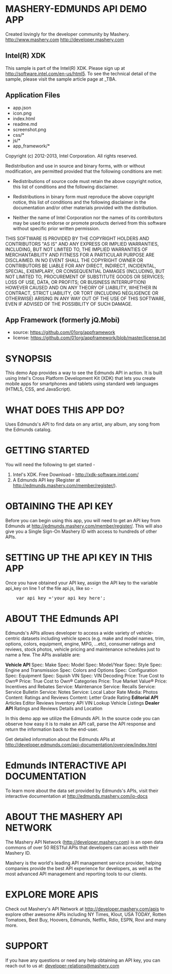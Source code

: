 MASHERY-EDMUNDS API DEMO APP
==================================================================
Created lovingly for the developer community by Mashery.
http://www.mashery.com
http://developer.mashery.com

Intel(R) XDK
-------------------------------------------
This sample is part of the Intel(R) XDK. 
Please sign up at http://software.intel.com/en-us/html5.
To see the technical detail of the sample, please visit the sample article page 
at _TBA. 

Application Files
-----------------
* app.json
* icon.png
* index.html
* readme.md
* screenshot.png
* css/*
* js/*
* app_framework/*

Copyright (c) 2012-2013, Intel Corporation. All rights reserved.

Redistribution and use in source and binary forms, with or without modification, 
are permitted provided that the following conditions are met:

- Redistributions of source code must retain the above copyright notice, 
  this list of conditions and the following disclaimer.

- Redistributions in binary form must reproduce the above copyright notice, 
  this list of conditions and the following disclaimer in the documentation 
  and/or other materials provided with the distribution.

- Neither the name of Intel Corporation nor the names of its contributors 
  may be used to endorse or promote products derived from this software 
  without specific prior written permission.

THIS SOFTWARE IS PROVIDED BY THE COPYRIGHT HOLDERS AND CONTRIBUTORS "AS IS" 
AND ANY EXPRESS OR IMPLIED WARRANTIES, INCLUDING, BUT NOT LIMITED TO, 
THE IMPLIED WARRANTIES OF MERCHANTABILITY AND FITNESS FOR A PARTICULAR PURPOSE 
ARE DISCLAIMED. IN NO EVENT SHALL THE COPYRIGHT OWNER OR CONTRIBUTORS BE 
LIABLE FOR ANY DIRECT, INDIRECT, INCIDENTAL, SPECIAL, EXEMPLARY, OR 
CONSEQUENTIAL DAMAGES (INCLUDING, BUT NOT LIMITED TO, PROCUREMENT OF SUBSTITUTE 
GOODS OR SERVICES; LOSS OF USE, DATA, OR PROFITS; OR BUSINESS INTERRUPTION) 
HOWEVER CAUSED AND ON ANY THEORY OF LIABILITY, WHETHER IN CONTRACT, STRICT 
LIABILITY, OR TORT (INCLUDING NEGLIGENCE OR OTHERWISE) ARISING IN ANY WAY OUT 
OF THE USE OF THIS SOFTWARE, EVEN IF ADVISED OF THE POSSIBILITY OF SUCH DAMAGE.

App Framework (formerly jQ.Mobi)
-----------------------------------------------------------------------------
* source:  https://github.com/01org/appframework
* license: https://github.com/01org/appframework/blob/master/license.txt

SYNOPSIS
==================================================================
This demo App provides a way to see the Edmunds API in action. 
It is built using Intel's Cross Platform Development Kit (XDK) 
that lets you create mobile apps for smartphones and tablets using
standard web languages (HTML5, CSS, and JavaScript).


WHAT DOES THIS APP DO?
==================================================================
Uses Edmunds's API to find data on any artist, any album, any song from the Edmunds catalog.

GETTING STARTED
==================================================================
You will need the following to get started -

1. Intel's XDK. Free Download - http://xdk-software.intel.com/
2. A Edmunds API key (Register at http://edmunds.mashery.com/member/register/).


OBTAINING THE API KEY
==================================================================
Before you can begin using this app, you will need to get an API key 
from Edmunds at http://edmunds.mashery.com/member/register/. This will also 
give you a Single Sign-On Mashery ID with access to hundreds of other APIs.


SETTING UP THE API KEY IN THIS APP
==================================================================
Once you have obtained your API key, assign the API key to the 
variable api_key on line 1 of the file api.js, like so -

<pre>
	var api_key ='your_api_key_here';
</pre>


ABOUT THE Edmunds API
==================================================================
Edmunds's APIs allows developer to access a wide variety of vehicle-centric datasets including vehicle specs (e.g. make and model names, trim, options, colors, equipment, engine, MPG, ...etc), consumer ratings and reviews, stock photos, vehicle pricing and maintenance schedules just to name a few. The APIs available are:

**Vehicle API**
Spec: Make
Spec: Model
Spec: Model/Year
Spec: Style
Spec: Engine and Transmission
Spec: Colors and Options
Spec: Configuration
Spec: Equipment
Spec: Squish VIN
Spec: VIN Decoding
Price: True Cost to Own®
Price: True Cost to Own® Categories
Price: True Market Value®
Price: Incentives and Rebates
Service: Maintenance
Service: Recalls
Service: Service Bulletin
Service: Notes
Service: Local Labor Rate
Media: Photos
Content: Ratings and Reviews
Content: Letter Grade Rating
**Editorial API**
Articles
Editor Reviews
Inventory API
VIN Lookup
Vehicle Listings
**Dealer API**
Ratings and Reviews
Details and Location

In this demo app we utilize the Edmunds API. In the source code
you can observe how easy it is to make an API call, parse the 
API response and return the information back to the end-user. 

Get detailed information about the Edmunds APIs at 
http://developer.edmunds.com/api-documentation/overview/index.html


Edmunds INTERACTIVE API DOCUMENTATION
==================================================================
To learn more about the data set provided by Edmunds's APIs, visit
their interactive documentation at http://edmunds.mashery.com/io-docs


ABOUT THE MASHERY API NETWORK
==================================================================
The Mashery API Network (http://developer.mashery.com) is an open
data commons of over 50 RESTful APIs that developers can access 
with their Mashery ID.  

Mashery is the world's leading API management service provider, helping 
companies provide the best API experience for developers, as well as 
the most advanced API management and reporting tools to our clients. 


EXPLORE MORE APIS
==================================================================
Check out Mashery's API Network at http://developer.mashery.com/apis
to explore other awesome APIs including NY Times, Klout, USA TODAY, 
Rotten Tomatoes, Best Buy, Hoovers, Edmunds, Netflix, Rdio,
ESPN, Rovi and many more. 


SUPPORT
==================================================================
If you have any questions or need any help obtaining an API key, 
you can reach out to us at: developer-relations@mashery.com

